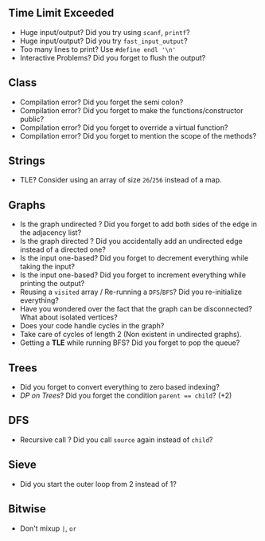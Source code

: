 ## Time Limit Exceeded
* Huge input/output? Did you try using `scanf`, `printf`?
* Huge input/output? Did you try `fast_input_output`?
* Too many lines to print? Use `#define endl '\n'`
* Interactive Problems? Did you forget to flush the output?

## Class
* Compilation error? Did you forget the semi colon?
* Compilation error? Did you forget to make the functions/constructor public?
* Compilation error? Did you forget to override a virtual function?
* Compilation error? Did you forget to mention the scope of the methods?

## Strings
* TLE? Consider using an array of size `26`/`256` instead of a map.

## Graphs
* Is the graph undirected ? Did you forget to add both sides of the edge in the adjacency list?
* Is the graph directed ? Did you accidentally add an undirected edge instead of a directed one?
* Is the input one-based? Did you forget to decrement everything while taking the input?
* Is the input one-based? Did you forget to increment everything while printing the output?
* Reusing a `visited` array / Re-running a `DFS`/`BFS`? Did you re-initialize everything?
* Have you wondered over the fact that the graph can be disconnected? What about isolated vertices?
* Does your code handle cycles in the graph?
* Take care of cycles of length 2 (Non existent in undirected graphs).
* Getting a **TLE** while running BFS? Did you forget to pop the queue?


## Trees
* Did you forget to convert everything to zero based indexing?
* *DP on Trees*? Did you forget the condition `parent == child`? (+2)


## DFS
* Recursive call ? Did you call `source` again instead of `child`?

## Sieve
* Did you start the outer loop from 2 instead of 1?

## Bitwise
* Don't mixup `|`, `or`
